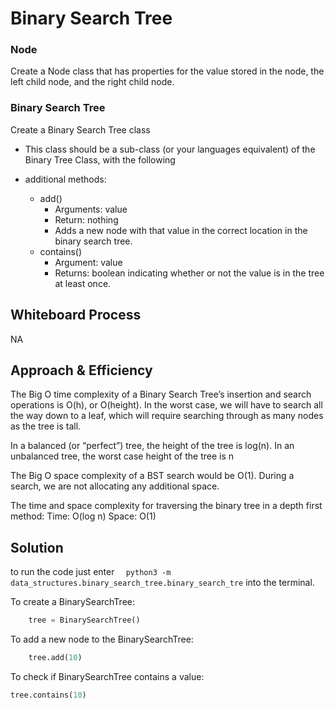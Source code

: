 # Binary Search Tree

### Node
Create a Node class that has properties for the value stored in the node, the left child node, and the right child node.

### Binary Search Tree
Create a Binary Search Tree class
- This class should be a sub-class (or your languages equivalent) of the Binary Tree Class, with the following

- additional methods:

  - add()
    - Arguments: value
    - Return: nothing
    - Adds a new node with that value in the correct location in the binary search tree.
  - contains()
    - Argument: value
    - Returns: boolean indicating whether or not the value is in the tree at least once.


## Whiteboard Process

NA

## Approach & Efficiency

The Big O time complexity of a Binary Search Tree’s insertion and search operations is O(h), or O(height). In the worst case, we will have to search all the way down to a leaf, which will require searching through as many nodes as the tree is tall.

In a balanced (or “perfect”) tree, the height of the tree is log(n). In an unbalanced tree, the worst case height of the tree is n

The Big O space complexity of a BST search would be O(1). During a search, we are not allocating any additional space.

The time and space complexity for traversing the binary tree in a depth first method:
Time: O(log n)
Space: O(1)

## Solution

to run the code just enter
```   python3 -m data_structures.binary_search_tree.binary_search_tre ```
into the terminal.

To create a BinarySearchTree:
```python
    tree = BinarySearchTree()
```
To add a new node to the BinarySearchTree:
```python
    tree.add(10)
```
To check if BinarySearchTree contains a value:
```python
tree.contains(10)
```
